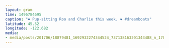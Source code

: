 ```yaml
---
layout: gram
time: 1496784695
caption: "❤️ Pup-sitting Roo and Charlie this week. ❤️ #dreamboats"
latitude: 45.52
longitude: -122.682
media:
- media/posts/201706/18879481_1692932274344524_737138163201343488_n_17874241402077618.jpg
---
```

